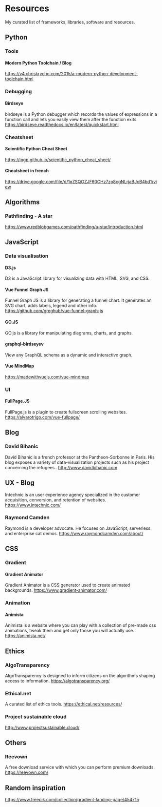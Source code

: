 # Resources
My curated list of frameworks, libraries, software and resources.

## Python 

### Tools
#### Modern Python Toolchain / Blog
https://v4.chriskrycho.com/2015/a-modern-python-development-toolchain.html

### Debugging
#### Birdseye
birdseye is a Python debugger which records the values of expressions in a function call and lets you easily view them after the function exits. 
https://birdseye.readthedocs.io/en/latest/quickstart.html

### Cheatsheet 
#### Scientific Python Cheat Sheet
https://ipgp.github.io/scientific_python_cheat_sheet/

#### Cheatsheet in french
https://drive.google.com/file/d/1qZSQOZJF60CHz7zp8cgNLrjaBJoB4bd1/view

## Algorithms
### Pathfinding - A star
https://www.redblobgames.com/pathfinding/a-star/introduction.html

## JavaScript

### Data visualisation 
#### D3.js
D3 is a JavaScript library for visualizing data with HTML, SVG, and CSS.

#### Vue Funnel Graph JS
Funnel Graph JS is a library for generating a funnel chart. It generates an SVG chart, adds labels, legend and other info.
https://github.com/greghub/vue-funnel-graph-js

#### GO.JS
GO.js is a library for manipulating diagrams, charts, and graphs.

#### graphql-birdseyev 
View any GraphQL schema as a dynamic and interactive graph. 

#### Vue MindMap
https://madewithvuejs.com/vue-mindmap

### UI
#### FullPage.JS
FullPage.js is a plugin to create fullscreen scrolling websites.
https://alvarotrigo.com/vue-fullpage/

## Blog
### David Bihanic
David Bihanic is a french professor at the Pantheon-Sorbonne in Paris. His blog exposes a variety of data-visualization projects such as his project concerning the refugees.. 
http://www.davidbihanic.com

## UX - Blog
Intechnic is an user experience agency specialized in the customer acquisition, conversion, and retention of websites.
https://www.intechnic.com/

### Raymond Camden
Raymond is a developer advocate. He focuses on JavaScript, serverless and enterprise cat demos. https://www.raymondcamden.com/about/


## CSS

### Gradient
#### Gradient Animator
Gradient Animator is a CSS generator used to create animated backgrounds.
https://www.gradient-animator.com/

### Animation
#### Animista
Animista is a website where you can play with a collection of pre-made css animations, tweak them and get only those you will actually use.
https://animista.net/

## Ethics
### AlgoTransparency
AlgoTransparency is designed to inform citizens on the algorithms shaping access to information.
https://algotransparency.org/

### Ethical.net
A curated list of ethics tools. https://ethical.net/resources/

### Project sustainable cloud
http://www.projectsustainable.cloud/

## Others
### Reevown
A free download service with which you can perform premium downloads.
https://reevown.com/

## Random inspiration 
https://www.freepik.com/collection/gradient-landing-page/454715
